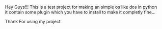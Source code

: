 Hey Guys!!!
This is a test project for making an simple os like dos in python it contain some plugin which you have to install
to make it completly fine...

Thank For using my project
